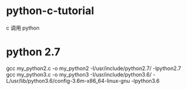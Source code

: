 # python-c-tutorial
c 调用 python

# python 2.7
gcc my_python2.c -o my_python2 -I/usr/include/python2.7/ -lpython2.7  
gcc my_python3.c -o my_python3 -I/usr/include/python3.6/ -L/usr/lib/python3.6/config-3.6m-x86_64-linux-gnu -lpython3.6  